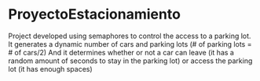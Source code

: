 # ProyectoEstacionamiento

Project developed using semaphores to control the access to a parking lot.
It generates a dynamic number of cars and parking lots (# of parking lots = # of cars/2)
And it determines whether or not a car can leave (it has a random amount of seconds to stay in the parking lot) or access the parking lot (it has enough spaces)